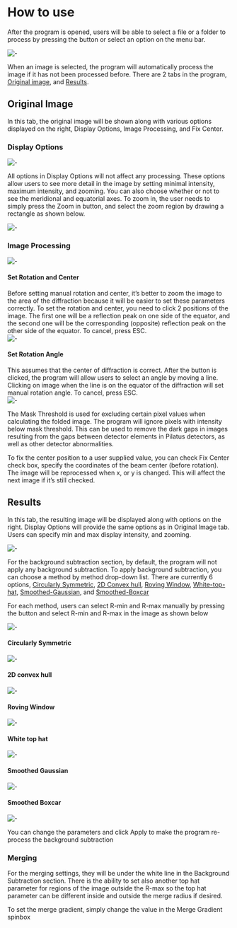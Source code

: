 # How to use

After the program is opened, users will be able to select a file or a folder to process by pressing the button or select an option on the menu bar. 

![-](/images/QF/start.png)

When an image is selected, the program will automatically process the image if it has not been processed before. There are 2 tabs in the program, [Original image](#original-image), and [Results](#results).

## Original Image
In this tab, the original image will be shown along with various options displayed on the right, Display Options, Image Processing, and Fix Center. 

### Display Options

![-](/images/QF/disp_options1.png)

All options in Display Options will not affect any processing. These options allow users to see more detail in the image by setting minimal intensity, maximum intensity, and zooming. You can also choose whether or not to see the meridional and equatorial axes. To zoom in, the user needs to simply press the Zoom in button, and select the zoom region by drawing a rectangle as shown below. 

![-](/images/QF/image_tab.png)

### Image Processing

![-](/images/QF/image_processing.png)

#### Set Rotation and Center
Before setting manual rotation and center, it’s better to zoom the image to the area of the diffraction because it will be easier to set these parameters correctly. To set the rotation and center, you need to click 2 positions of the image. The first one will be a reflection peak on one side of the equator, and the second one will be the corresponding (opposite) reflection peak on the other side of the equator. To cancel, press ESC.<br/>
![-](/images/QF/center.png)

#### Set Rotation Angle
This assumes that the center of diffraction is correct. After the button is clicked, the program will allow users to select an angle by moving a line. Clicking on image when the line is on the equator of the diffraction will set manual rotation angle. To cancel, press ESC.<br/>
![-](/images/QF/rotation.png)


The Mask Threshold is used for excluding certain pixel values when calculating the folded image. The program will ignore pixels with intensity below mask threshold. This can be used to remove the dark gaps in images resulting from the gaps between detector elements in Pilatus detectors, as well as other detector abnormalities.

To fix the center position to a user supplied value, you can check Fix Center check box, specify the coordinates of the beam center (before rotation). The image will be reprocessed when x, or y is changed. This will affect the next image if it’s still checked.

## Results
In this tab, the resulting image will be displayed along with options on the right. Display Options will provide the same options as in Original Image tab. Users can specify min and max display intensity, and zooming.  

![-](/images/QF/results.png)

For the background subtraction section, by default, the program will not apply any background subtraction. To apply background subtraction, you can choose a method by method drop-down list. There are currently 6 options, [Circularly Symmetric](#circularly-symmetric), [2D Convex hull](#2d-convex-hull), [Roving Window](#roving-window), [White-top-hat](#white-top-hat), [Smoothed-Gaussian](#smoothed-gaussian), and [Smoothed-Boxcar](#smoothed-boxcar)

For each method, users can select R-min and R-max manually by pressing the button and select R-min and R-max in the image as shown below

![-](/images/QF/rmin_rmax.png)

#### Circularly Symmetric
![-](/images/QF/csym_set.png)
#### 2D convex hull
![-](/images/QF/2dcon_set.png)
#### Roving Window
![-](/images/QF/roving.png)
#### White top hat
![-](/images/QF/tophat_set.png)
#### Smoothed Gaussian
![-](/images/QF/smooth_g.png)
#### Smoothed Boxcar
![-](/images/QF/smooth_b.png)

You can change the parameters and click Apply to make the program re-process the background subtraction

### Merging
For the merging settings, they will be under the white line in the Background Subtraction section. There is the ability to set also another top hat parameter for regions of the image outside the R-max so the top hat parameter can be different inside and outside the merge radius if desired. 

To set the merge gradient, simply change the value in the Merge Gradient spinbox

